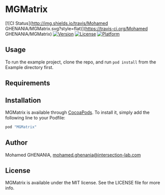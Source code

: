 # MGMatrix

[![CI Status](http://img.shields.io/travis/Mohamed GHENANIA/MGMatrix.svg?style=flat)](https://travis-ci.org/Mohamed GHENANIA/MGMatrix)
[![Version](https://img.shields.io/cocoapods/v/MGMatrix.svg?style=flat)](http://cocoapods.org/pods/MGMatrix)
[![License](https://img.shields.io/cocoapods/l/MGMatrix.svg?style=flat)](http://cocoapods.org/pods/MGMatrix)
[![Platform](https://img.shields.io/cocoapods/p/MGMatrix.svg?style=flat)](http://cocoapods.org/pods/MGMatrix)

## Usage

To run the example project, clone the repo, and run `pod install` from the Example directory first.

## Requirements

## Installation

MGMatrix is available through [CocoaPods](http://cocoapods.org). To install
it, simply add the following line to your Podfile:

```ruby
pod "MGMatrix"
```

## Author

Mohamed GHENANIA, mohamed.ghenania@intersection-lab.com

## License

MGMatrix is available under the MIT license. See the LICENSE file for more info.
